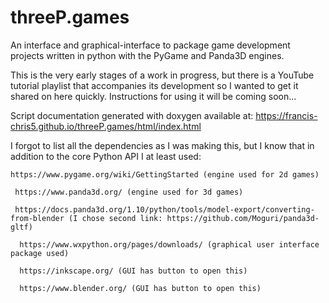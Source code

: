 # threeP.games
An interface and graphical-interface to package game development projects written in python with the PyGame and Panda3D engines.

This is the very early stages of a work in progress, but there is a YouTube tutorial playlist that accompanies its development so I wanted to get it shared on here quickly. Instructions for using it will be coming soon...

Script documentation generated with doxygen available at: https://francis-chris5.github.io/threeP.games/html/index.html


I forgot to list all the dependencies as I was making this, but I know that in addition to the core Python API I at least used:

  <blockqoute>
  
    https://www.pygame.org/wiki/GettingStarted (engine used for 2d games)
  
     https://www.panda3d.org/ (engine used for 3d games)
  
     https://docs.panda3d.org/1.10/python/tools/model-export/converting-from-blender (I chose second link: https://github.com/Moguri/panda3d-gltf)
  
      https://www.wxpython.org/pages/downloads/ (graphical user interface package used)
  
      https://inkscape.org/ (GUI has button to open this)
  
      https://www.blender.org/ (GUI has button to open this)
  
 </blockquote>

